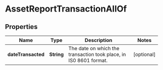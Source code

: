 

# AssetReportTransactionAllOf


## Properties

| Name | Type | Description | Notes |
|------------ | ------------- | ------------- | -------------|
|**dateTransacted** | **String** | The date on which the transaction took place, in IS0 8601 format. |  [optional] |



